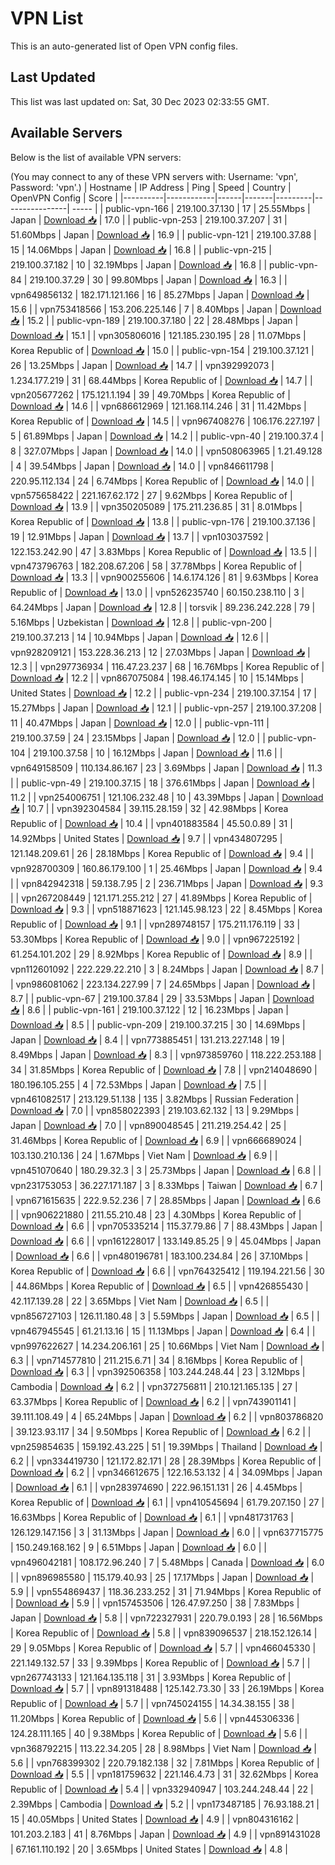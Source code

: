 # VPN List

This is an auto-generated list of Open VPN config files.

## Last Updated

This list was last updated on: Sat, 30 Dec 2023 02:33:55 GMT.

## Available Servers

Below is the list of available VPN servers:

(You may connect to any of these VPN servers with: Username: 'vpn', Password: 'vpn'.)
| Hostname | IP Address | Ping | Speed | Country | OpenVPN Config | Score |
|----------|------------|------|-------|---------|----------------| ----- |
| public-vpn-166 | 219.100.37.130 | 17 | 25.55Mbps | Japan | [Download 📥](./configs/server_0_JP.ovpn) | 17.0 |
| public-vpn-253 | 219.100.37.207 | 31 | 51.60Mbps | Japan | [Download 📥](./configs/server_1_JP.ovpn) | 16.9 |
| public-vpn-121 | 219.100.37.88 | 15 | 14.06Mbps | Japan | [Download 📥](./configs/server_2_JP.ovpn) | 16.8 |
| public-vpn-215 | 219.100.37.182 | 10 | 32.19Mbps | Japan | [Download 📥](./configs/server_3_JP.ovpn) | 16.8 |
| public-vpn-84 | 219.100.37.29 | 30 | 99.80Mbps | Japan | [Download 📥](./configs/server_4_JP.ovpn) | 16.3 |
| vpn649856132 | 182.171.121.166 | 16 | 85.27Mbps | Japan | [Download 📥](./configs/server_5_JP.ovpn) | 15.6 |
| vpn753418566 | 153.206.225.146 | 7 | 8.40Mbps | Japan | [Download 📥](./configs/server_6_JP.ovpn) | 15.2 |
| public-vpn-189 | 219.100.37.180 | 22 | 28.48Mbps | Japan | [Download 📥](./configs/server_7_JP.ovpn) | 15.1 |
| vpn305806016 | 121.185.230.195 | 28 | 11.07Mbps | Korea Republic of | [Download 📥](./configs/server_8_KR.ovpn) | 15.0 |
| public-vpn-154 | 219.100.37.121 | 26 | 13.25Mbps | Japan | [Download 📥](./configs/server_9_JP.ovpn) | 14.7 |
| vpn392992073 | 1.234.177.219 | 31 | 68.44Mbps | Korea Republic of | [Download 📥](./configs/server_10_KR.ovpn) | 14.7 |
| vpn205677262 | 175.121.1.194 | 39 | 49.70Mbps | Korea Republic of | [Download 📥](./configs/server_11_KR.ovpn) | 14.6 |
| vpn686612969 | 121.168.114.246 | 31 | 11.42Mbps | Korea Republic of | [Download 📥](./configs/server_12_KR.ovpn) | 14.5 |
| vpn967408276 | 106.176.227.197 | 5 | 61.89Mbps | Japan | [Download 📥](./configs/server_13_JP.ovpn) | 14.2 |
| public-vpn-40 | 219.100.37.4 | 8 | 327.07Mbps | Japan | [Download 📥](./configs/server_14_JP.ovpn) | 14.0 |
| vpn508063965 | 1.21.49.128 | 4 | 39.54Mbps | Japan | [Download 📥](./configs/server_15_JP.ovpn) | 14.0 |
| vpn846611798 | 220.95.112.134 | 24 | 6.74Mbps | Korea Republic of | [Download 📥](./configs/server_16_KR.ovpn) | 14.0 |
| vpn575658422 | 221.167.62.172 | 27 | 9.62Mbps | Korea Republic of | [Download 📥](./configs/server_17_KR.ovpn) | 13.9 |
| vpn350205089 | 175.211.236.85 | 31 | 8.01Mbps | Korea Republic of | [Download 📥](./configs/server_18_KR.ovpn) | 13.8 |
| public-vpn-176 | 219.100.37.136 | 19 | 12.91Mbps | Japan | [Download 📥](./configs/server_19_JP.ovpn) | 13.7 |
| vpn103037592 | 122.153.242.90 | 47 | 3.83Mbps | Korea Republic of | [Download 📥](./configs/server_20_KR.ovpn) | 13.5 |
| vpn473796763 | 182.208.67.206 | 58 | 37.78Mbps | Korea Republic of | [Download 📥](./configs/server_21_KR.ovpn) | 13.3 |
| vpn900255606 | 14.6.174.126 | 81 | 9.63Mbps | Korea Republic of | [Download 📥](./configs/server_22_KR.ovpn) | 13.0 |
| vpn526235740 | 60.150.238.110 | 3 | 64.24Mbps | Japan | [Download 📥](./configs/server_23_JP.ovpn) | 12.8 |
| torsvik | 89.236.242.228 | 79 | 5.16Mbps | Uzbekistan | [Download 📥](./configs/server_24_UZ.ovpn) | 12.8 |
| public-vpn-200 | 219.100.37.213 | 14 | 10.94Mbps | Japan | [Download 📥](./configs/server_25_JP.ovpn) | 12.6 |
| vpn928209121 | 153.228.36.213 | 12 | 27.03Mbps | Japan | [Download 📥](./configs/server_26_JP.ovpn) | 12.3 |
| vpn297736934 | 116.47.23.237 | 68 | 16.76Mbps | Korea Republic of | [Download 📥](./configs/server_27_KR.ovpn) | 12.2 |
| vpn867075084 | 198.46.174.145 | 10 | 15.14Mbps | United States | [Download 📥](./configs/server_28_US.ovpn) | 12.2 |
| public-vpn-234 | 219.100.37.154 | 17 | 15.27Mbps | Japan | [Download 📥](./configs/server_29_JP.ovpn) | 12.1 |
| public-vpn-257 | 219.100.37.208 | 11 | 40.47Mbps | Japan | [Download 📥](./configs/server_30_JP.ovpn) | 12.0 |
| public-vpn-111 | 219.100.37.59 | 24 | 23.15Mbps | Japan | [Download 📥](./configs/server_31_JP.ovpn) | 12.0 |
| public-vpn-104 | 219.100.37.58 | 10 | 16.12Mbps | Japan | [Download 📥](./configs/server_32_JP.ovpn) | 11.6 |
| vpn649158509 | 110.134.86.167 | 23 | 3.69Mbps | Japan | [Download 📥](./configs/server_33_JP.ovpn) | 11.3 |
| public-vpn-49 | 219.100.37.15 | 18 | 376.61Mbps | Japan | [Download 📥](./configs/server_34_JP.ovpn) | 11.2 |
| vpn254006751 | 121.106.232.48 | 10 | 43.39Mbps | Japan | [Download 📥](./configs/server_35_JP.ovpn) | 10.7 |
| vpn392304584 | 39.115.28.159 | 32 | 42.98Mbps | Korea Republic of | [Download 📥](./configs/server_36_KR.ovpn) | 10.4 |
| vpn401883584 | 45.50.0.89 | 31 | 14.92Mbps | United States | [Download 📥](./configs/server_37_US.ovpn) | 9.7 |
| vpn434807295 | 121.148.209.61 | 26 | 28.18Mbps | Korea Republic of | [Download 📥](./configs/server_38_KR.ovpn) | 9.4 |
| vpn928700309 | 160.86.179.100 | 1 | 25.46Mbps | Japan | [Download 📥](./configs/server_39_JP.ovpn) | 9.4 |
| vpn842942318 | 59.138.7.95 | 2 | 236.71Mbps | Japan | [Download 📥](./configs/server_40_JP.ovpn) | 9.3 |
| vpn267208449 | 121.171.255.212 | 27 | 41.89Mbps | Korea Republic of | [Download 📥](./configs/server_41_KR.ovpn) | 9.3 |
| vpn518871623 | 121.145.98.123 | 22 | 8.45Mbps | Korea Republic of | [Download 📥](./configs/server_42_KR.ovpn) | 9.1 |
| vpn289748157 | 175.211.176.119 | 33 | 53.30Mbps | Korea Republic of | [Download 📥](./configs/server_43_KR.ovpn) | 9.0 |
| vpn967225192 | 61.254.101.202 | 29 | 8.92Mbps | Korea Republic of | [Download 📥](./configs/server_44_KR.ovpn) | 8.9 |
| vpn112601092 | 222.229.22.210 | 3 | 8.24Mbps | Japan | [Download 📥](./configs/server_45_JP.ovpn) | 8.7 |
| vpn986081062 | 223.134.227.99 | 7 | 24.65Mbps | Japan | [Download 📥](./configs/server_46_JP.ovpn) | 8.7 |
| public-vpn-67 | 219.100.37.84 | 29 | 33.53Mbps | Japan | [Download 📥](./configs/server_47_JP.ovpn) | 8.6 |
| public-vpn-161 | 219.100.37.122 | 12 | 16.23Mbps | Japan | [Download 📥](./configs/server_48_JP.ovpn) | 8.5 |
| public-vpn-209 | 219.100.37.215 | 30 | 14.69Mbps | Japan | [Download 📥](./configs/server_49_JP.ovpn) | 8.4 |
| vpn773885451 | 131.213.227.148 | 19 | 8.49Mbps | Japan | [Download 📥](./configs/server_50_JP.ovpn) | 8.3 |
| vpn973859760 | 118.222.253.188 | 34 | 31.85Mbps | Korea Republic of | [Download 📥](./configs/server_51_KR.ovpn) | 7.8 |
| vpn214048690 | 180.196.105.255 | 4 | 72.53Mbps | Japan | [Download 📥](./configs/server_52_JP.ovpn) | 7.5 |
| vpn461082517 | 213.129.51.138 | 135 | 3.82Mbps | Russian Federation | [Download 📥](./configs/server_53_RU.ovpn) | 7.0 |
| vpn858022393 | 219.103.62.132 | 13 | 9.29Mbps | Japan | [Download 📥](./configs/server_54_JP.ovpn) | 7.0 |
| vpn890048545 | 211.219.254.42 | 25 | 31.46Mbps | Korea Republic of | [Download 📥](./configs/server_55_KR.ovpn) | 6.9 |
| vpn666689024 | 103.130.210.136 | 24 | 1.67Mbps | Viet Nam | [Download 📥](./configs/server_56_VN.ovpn) | 6.9 |
| vpn451070640 | 180.29.32.3 | 3 | 25.73Mbps | Japan | [Download 📥](./configs/server_57_JP.ovpn) | 6.8 |
| vpn231753053 | 36.227.171.187 | 3 | 8.33Mbps | Taiwan | [Download 📥](./configs/server_58_TW.ovpn) | 6.7 |
| vpn671615635 | 222.9.52.236 | 7 | 28.85Mbps | Japan | [Download 📥](./configs/server_59_JP.ovpn) | 6.6 |
| vpn906221880 | 211.55.210.48 | 23 | 4.30Mbps | Korea Republic of | [Download 📥](./configs/server_60_KR.ovpn) | 6.6 |
| vpn705335214 | 115.37.79.86 | 7 | 88.43Mbps | Japan | [Download 📥](./configs/server_61_JP.ovpn) | 6.6 |
| vpn161228017 | 133.149.85.25 | 9 | 45.04Mbps | Japan | [Download 📥](./configs/server_62_JP.ovpn) | 6.6 |
| vpn480196781 | 183.100.234.84 | 26 | 37.10Mbps | Korea Republic of | [Download 📥](./configs/server_63_KR.ovpn) | 6.6 |
| vpn764325412 | 119.194.221.56 | 30 | 44.86Mbps | Korea Republic of | [Download 📥](./configs/server_64_KR.ovpn) | 6.5 |
| vpn426855430 | 42.117.139.28 | 22 | 3.65Mbps | Viet Nam | [Download 📥](./configs/server_65_VN.ovpn) | 6.5 |
| vpn856727103 | 126.11.180.48 | 3 | 5.59Mbps | Japan | [Download 📥](./configs/server_66_JP.ovpn) | 6.5 |
| vpn467945545 | 61.21.13.16 | 15 | 11.13Mbps | Japan | [Download 📥](./configs/server_67_JP.ovpn) | 6.4 |
| vpn997622627 | 14.234.206.161 | 25 | 10.66Mbps | Viet Nam | [Download 📥](./configs/server_68_VN.ovpn) | 6.3 |
| vpn714577810 | 211.215.6.71 | 34 | 8.16Mbps | Korea Republic of | [Download 📥](./configs/server_69_KR.ovpn) | 6.3 |
| vpn392506358 | 103.244.248.44 | 23 | 3.12Mbps | Cambodia | [Download 📥](./configs/server_70_KH.ovpn) | 6.2 |
| vpn372756811 | 210.121.165.135 | 27 | 63.37Mbps | Korea Republic of | [Download 📥](./configs/server_71_KR.ovpn) | 6.2 |
| vpn743901141 | 39.111.108.49 | 4 | 65.24Mbps | Japan | [Download 📥](./configs/server_72_JP.ovpn) | 6.2 |
| vpn803786820 | 39.123.93.117 | 34 | 9.50Mbps | Korea Republic of | [Download 📥](./configs/server_73_KR.ovpn) | 6.2 |
| vpn259854635 | 159.192.43.225 | 51 | 19.39Mbps | Thailand | [Download 📥](./configs/server_74_TH.ovpn) | 6.2 |
| vpn334419730 | 121.172.82.171 | 28 | 28.39Mbps | Korea Republic of | [Download 📥](./configs/server_75_KR.ovpn) | 6.2 |
| vpn346612675 | 122.16.53.132 | 4 | 34.09Mbps | Japan | [Download 📥](./configs/server_76_JP.ovpn) | 6.1 |
| vpn283974690 | 222.96.151.131 | 26 | 4.45Mbps | Korea Republic of | [Download 📥](./configs/server_77_KR.ovpn) | 6.1 |
| vpn410545694 | 61.79.207.150 | 27 | 16.63Mbps | Korea Republic of | [Download 📥](./configs/server_78_KR.ovpn) | 6.1 |
| vpn481731763 | 126.129.147.156 | 3 | 31.13Mbps | Japan | [Download 📥](./configs/server_79_JP.ovpn) | 6.0 |
| vpn637715775 | 150.249.168.162 | 9 | 6.51Mbps | Japan | [Download 📥](./configs/server_80_JP.ovpn) | 6.0 |
| vpn496042181 | 108.172.96.240 | 7 | 5.48Mbps | Canada | [Download 📥](./configs/server_81_CA.ovpn) | 6.0 |
| vpn896985580 | 115.179.40.93 | 25 | 17.17Mbps | Japan | [Download 📥](./configs/server_82_JP.ovpn) | 5.9 |
| vpn554869437 | 118.36.233.252 | 31 | 71.94Mbps | Korea Republic of | [Download 📥](./configs/server_83_KR.ovpn) | 5.9 |
| vpn157453506 | 126.47.97.250 | 38 | 7.83Mbps | Japan | [Download 📥](./configs/server_84_JP.ovpn) | 5.8 |
| vpn722327931 | 220.79.0.193 | 28 | 16.56Mbps | Korea Republic of | [Download 📥](./configs/server_85_KR.ovpn) | 5.8 |
| vpn839096537 | 218.152.126.14 | 29 | 9.05Mbps | Korea Republic of | [Download 📥](./configs/server_86_KR.ovpn) | 5.7 |
| vpn466045330 | 221.149.132.57 | 33 | 9.39Mbps | Korea Republic of | [Download 📥](./configs/server_87_KR.ovpn) | 5.7 |
| vpn267743133 | 121.164.135.118 | 31 | 3.93Mbps | Korea Republic of | [Download 📥](./configs/server_88_KR.ovpn) | 5.7 |
| vpn891318488 | 125.142.73.30 | 33 | 26.19Mbps | Korea Republic of | [Download 📥](./configs/server_89_KR.ovpn) | 5.7 |
| vpn745024155 | 14.34.38.155 | 38 | 11.20Mbps | Korea Republic of | [Download 📥](./configs/server_90_KR.ovpn) | 5.6 |
| vpn445306336 | 124.28.111.165 | 40 | 9.38Mbps | Korea Republic of | [Download 📥](./configs/server_91_KR.ovpn) | 5.6 |
| vpn368792215 | 113.22.34.205 | 28 | 8.98Mbps | Viet Nam | [Download 📥](./configs/server_92_VN.ovpn) | 5.6 |
| vpn768399302 | 220.79.182.138 | 32 | 7.81Mbps | Korea Republic of | [Download 📥](./configs/server_93_KR.ovpn) | 5.5 |
| vpn181759632 | 221.146.4.73 | 31 | 32.62Mbps | Korea Republic of | [Download 📥](./configs/server_94_KR.ovpn) | 5.4 |
| vpn332940947 | 103.244.248.44 | 22 | 2.39Mbps | Cambodia | [Download 📥](./configs/server_95_KH.ovpn) | 5.2 |
| vpn173487185 | 76.93.188.21 | 15 | 40.05Mbps | United States | [Download 📥](./configs/server_96_US.ovpn) | 4.9 |
| vpn804316162 | 101.203.2.183 | 41 | 8.76Mbps | Japan | [Download 📥](./configs/server_97_JP.ovpn) | 4.9 |
| vpn891431028 | 67.161.110.192 | 20 | 3.65Mbps | United States | [Download 📥](./configs/server_98_US.ovpn) | 4.8 |
